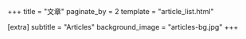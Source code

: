 +++
title = "文章"
paginate_by = 2
template = "article_list.html"

[extra]
subtitle = "Articles"
background_image = "articles-bg.jpg"
+++
